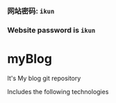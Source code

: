 ### 网站密码: ``ikun``
### Website password is ``ikun``
# myBlog

It's My blog git repository

Includes the following technologies


